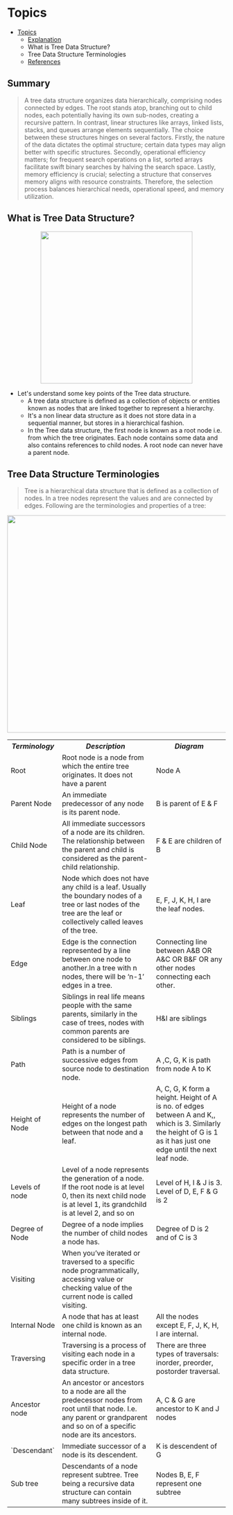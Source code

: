 # Topics
- [Topics](#Topics)
  - [Explanation](#Explanation)
  - What is Tree Data Structure?
  - Tree Data Structure Terminologies
  - [References](#references)
 
## Summary
> A tree data structure organizes data hierarchically, comprising nodes connected by edges. The root stands atop, branching out to child nodes, each potentially having its own sub-nodes, creating a recursive pattern. In contrast, linear structures like arrays, linked lists, stacks, and queues arrange elements sequentially. The choice between these structures hinges on several factors. Firstly, the nature of the data dictates the optimal structure; certain data types may align better with specific structures. Secondly, operational efficiency matters; for frequent search operations on a list, sorted arrays facilitate swift binary searches by halving the search space. Lastly, memory efficiency is crucial; selecting a structure that conserves memory aligns with resource constraints. Therefore, the selection process balances hierarchical needs, operational speed, and memory utilization.

## What is Tree Data Structure?

<p align="center">
<img src="https://github.com/YashAgrawal0406/JAVA-DS/assets/93816952/9b2ee88f-ee1a-4d6d-8c91-3bf572bf6909" width="350" height="350"> 
</p>

- Let's understand some key points of the Tree data structure.
  - A tree data structure is defined as a collection of objects or entities known as nodes that are linked together to represent a hierarchy.
  - It's a non linear data structure as it does not store data in a sequential manner, but stores in a hierarchical fashion.
  - In the Tree data structure, the first node is known as a root node i.e. from which the tree originates. Each node contains some data and also contains references to child nodes. A root node can never have a parent node.

## Tree Data Structure Terminologies
> Tree is a hierarchical data structure that is defined as a collection of nodes. In a tree nodes represent the values and are connected by edges. Following are the terminologies and properties of a tree:
<p align="center">
<img src="https://github.com/YashAgrawal0406/JAVA-DS/assets/93816952/d0a4f64d-c5b8-4eb5-87ba-cfdfc479eb47" width="800" height="500"> 
</p>


<table>
  <tr>
    <th><B><I>Terminology</I></B></th> 
    <th><B><I>Description</I></B></th> 
    <th><B><I>Diagram</I></B></th>  
  </tr>
  <tr>
    <td>Root</td> 
    <td>Root node is a node from which the entire tree originates. It does not have a parent</td> 
    <td>Node A</td>  
  </tr>
  <tr>
    <td>Parent Node</td>
    <td>An immediate predecessor of any node is its parent node.</td>
    <td>B is parent of E & F</td>
  </tr>
  <tr>
    <td>Child Node</td>
    <td>All immediate successors of a node are its children. The relationship between the parent and child is considered as the parent-child relationship.</td>
    <td>F & E are children of B</td>
  </tr>
  <tr>
    <td>Leaf</td>
    <td>Node which does not have any child is a leaf. Usually the boundary nodes of a tree or last nodes of the tree are the leaf or collectively called leaves of the tree.</td>
    <td>E, F, J, K, H, I are the leaf nodes.</td>
  </tr>  
  <tr>
    <td>Edge</td>
    <td>Edge is the connection represented by a line between one node to another.In a tree with n nodes, there will be ‘n-1’ edges in a tree.</td>
    <td>Connecting line between A&B OR A&C OR B&F OR any other nodes connecting each other.</td>
  </tr>  
  <tr>
    <td>Siblings</td>
    <td>Siblings in real life means people with the same parents, similarly in the case of trees, nodes with common parents are considered to be siblings.</td>
    <td>H&I are siblings</td>
  </tr>  
  <tr>
    <td>Path</td>
    <td>Path is a number of successive edges from source node to destination node.</td>
    <td>A ,C, G, K is path from node A to K</td>
  </tr>  
  <tr>
    <td>Height of Node</td>
    <td>Height of a node represents the number of edges on the longest path between that node and a leaf.</td>
    <td>A, C, G, K form a height. Height of A is no. of edges between A and K,, which is 3. Similarly the height of G is 1 as it has just one edge until the next leaf node.</td>
  </tr>  
  <tr>
    <td>Levels of node</td>
    <td>Level of a node represents the generation of a node. If the root node is at level 0, then its next child node is at level 1, its grandchild is at level 2, and so on</td>
    <td>Level of H, I & J is 3. Level of D, E, F & G is 2</td>
  </tr>  
  <tr>
    <td>Degree of Node</td>
    <td>Degree of a node implies the number of child nodes a node has.</td>
    <td>Degree of D is 2 and of C is 3</td>
  </tr>  
  <tr>
    <td>Visiting</td>
    <td>When you’ve iterated or traversed to a specific node programmatically, accessing value or checking value of the current node is called visiting.</td>
    <td></td>
  </tr>  
  <tr>
    <td>Internal Node</td>
    <td>A node that has at least one child is known as an internal node.</td>
    <td>All the nodes except E, F, J, K, H, I are internal.</td>
  </tr>  
  <tr>
    <td>Traversing</td>
    <td>Traversing is a process of visiting each node in a specific order in a tree data structure.</td>
    <td>There are three types of traversals: inorder, preorder, postorder traversal.</td>
  </tr>  
  <tr>
    <td>Ancestor node</td>
    <td>An ancestor or ancestors to a node are all the predecessor nodes from root until that node. I.e. any parent or grandparent and so on of a specific node are its ancestors.</td>
    <td>A, C & G are ancestor to K and J nodes</td>
  </tr> 
    <tr>
    <td>`Descendant`</td>
    <td>Immediate successor of a node is its descendent.	</td>
    <td>K is descendent of G</td>
  </tr> 
    <tr>
    <td>Sub tree</td>
    <td>Descendants of a node represent subtree. Tree being a recursive data structure can contain many subtrees inside of it.</td>
    <td>Nodes B, E, F represent one subtree</td>
  </tr> 
</table>
